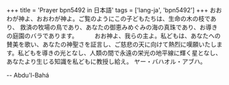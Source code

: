 +++
title = 'Prayer bpn5492 in 日本語'
tags = ['lang-ja', 'bpn5492']
+++
おおわが神よ、おおわが神よ。ご覧のようにこの子どもたちは、生命の木の枝であり、
救済の牧場の鳥であり、あなたの御恵みめぐみの海の真珠であり、お導きの庭園のバラであります。　　
　おお神よ、我らの主よ。私どもは、あなたへの賛美を歌い、あなたの神聖さを証言し、ご慈悲の天に向けて熱烈に嘆願いたします。私どもを導きの光となし、人類の間で永遠の栄光の地平線に輝く星となし、あなたより生じる知識を私どもに教授し給え。
ヤー・バハオル・アブハ。

-- Abdu'l-Bahá
